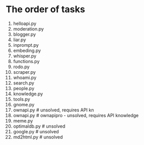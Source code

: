 # The order of tasks

1. helloapi.py
2. moderation.py
3. blogger.py
4. liar.py
5. inprompt.py
6. embeding.py
7. whisper.py
8. functions.py
9. rodo.py
10. scraper.py
11. whoami.py
12. search.py
13. people.py
14. knowledge.py
15. tools.py
16. gnome.py
17. ownapi.py # unsolved, requires API kn
18. ownapi.py # ownapipro - unsolved, requires API knowledge
19. meme.py
20. optimaldb.py # unsolved
21. google.py # unsolved
22. md2html.py # unsolved